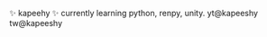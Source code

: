 ✨ kapeehy ✨
currently learning python, renpy, unity.
yt@kapeeshy tw@kapeeshy

<!---
kapeeshy/kapeeshy is a ✨ special ✨ repository because its `README.md` (this file) appears on your GitHub profile.
You can click the Preview link to take a look at your changes.
--->
